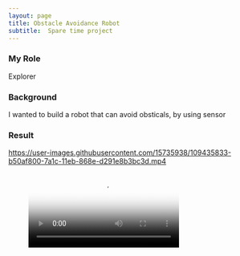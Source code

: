 ```yaml
---
layout: page
title: Obstacle Avoidance Robot
subtitle:  Spare time project
---
```

### My Role
Explorer 

### Background
I wanted to build a robot that can avoid obsticals, by using sensor
 

### Result





https://user-images.githubusercontent.com/15735938/109435833-b50af800-7a1c-11eb-868e-d291e8b3bc3d.mp4

<figure class="video_container">
  <video controls="true" allowfullscreen="true" poster="path/to/poster_image.png">
    <source src="https://user-images.githubusercontent.com/15735938/109435833-b50af800-7a1c-11eb-868e-d291e8b3bc3d.mp4" type="video/mp4">
  </video>
</figure>
